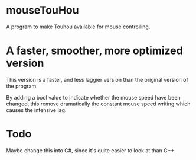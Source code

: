 # mouseTouHou
A program to make Touhou available for mouse controlling.
# A faster, smoother, more optimized version
This version is a faster, and less laggier version than the original version of the program.

By adding a bool value to indicate whether the mouse speed have been changed, this remove dramatically the constant mouse speed writing which causes the intensive lag.
# Todo
Maybe change this into C#, since it's quite easier to look at than C++.

